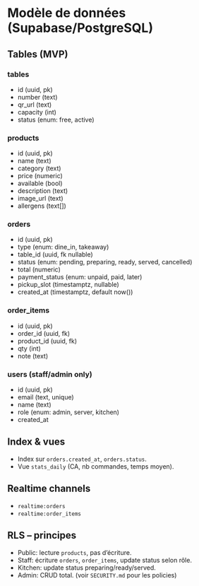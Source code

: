 # Modèle de données (Supabase/PostgreSQL)

## Tables (MVP)

### tables
- id (uuid, pk)
- number (text)
- qr_url (text)
- capacity (int)
- status (enum: free, active)

### products
- id (uuid, pk)
- name (text)
- category (text)
- price (numeric)
- available (bool)
- description (text)
- image_url (text)
- allergens (text[])

### orders
- id (uuid, pk)
- type (enum: dine_in, takeaway)
- table_id (uuid, fk nullable)
- status (enum: pending, preparing, ready, served, cancelled)
- total (numeric)
- payment_status (enum: unpaid, paid, later)
- pickup_slot (timestamptz, nullable)
- created_at (timestamptz, default now())

### order_items
- id (uuid, pk)
- order_id (uuid, fk)
- product_id (uuid, fk)
- qty (int)
- note (text)

### users (staff/admin only)
- id (uuid, pk)
- email (text, unique)
- name (text)
- role (enum: admin, server, kitchen)
- created_at

## Index & vues
- Index sur `orders.created_at`, `orders.status`.
- Vue `stats_daily` (CA, nb commandes, temps moyen).

## Realtime channels
- `realtime:orders`
- `realtime:order_items`

## RLS – principes
- Public: lecture `products`, pas d’écriture.
- Staff: écriture `orders`, `order_items`, update status selon rôle.
- Kitchen: update status preparing/ready/served.
- Admin: CRUD total.
(voir `SECURITY.md` pour les policies)
